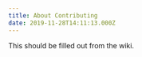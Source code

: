 ```yaml
---
title: About Contributing
date: 2019-11-28T14:11:13.000Z
---
```

This should be filled out from the wiki.
